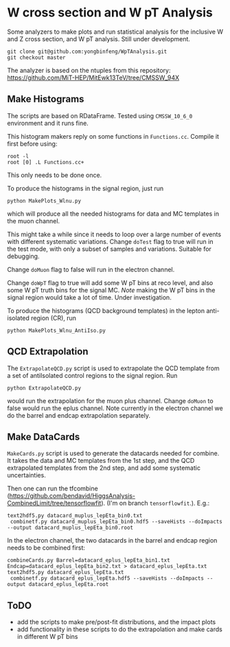 # W cross section and W pT Analysis

Some analyzers to make plots and run statistical analysis for the inclusive W and Z cross section, and W pT analysis. Still under development.

```
git clone git@github.com:yongbinfeng/WpTAnalysis.git
git checkout master
```

The analyzer is based on the ntuples from this repository: https://github.com/MiT-HEP/MitEwk13TeV/tree/CMSSW_94X


## Make Histograms
The scripts are based on RDataFrame. Tested using `CMSSW_10_6_0` environment and it runs fine.

This histogram makers reply on some functions in `Functions.cc`. Compile it first before using:
```
root -l
root [0] .L Functions.cc+
```
This only needs to be done once.

To produce the histograms in the signal region, just run
```
python MakePlots_Wlnu.py
```
which will produce all the needed histograms for data and MC templates in the muon channel. 

This might take a while since it needs to loop over a large number of events with different systematic variations. Change `doTest` flag to true will run in the test mode, with only a subset of samples and variations. Suitable for debugging.

Change `doMuon` flag to false will run in the electron channel. 

Change `doWpT` flag to true will add some W pT bins at reco level, and also some W pT truth bins for the signal MC. *Note* making the W pT bins in the signal region would take a lot of time. Under investigation.

To produce the histograms (QCD background templates) in the lepton anti-isolated region (CR), run
```
python MakePlots_Wlnu_AntiIso.py
```

## QCD Extrapolation
The `ExtrapolateQCD.py` script is used to extrapolate the QCD template from a set of antiIsolated control regions to the signal region. Run 
```
python ExtrapolateQCD.py
```
would run the extrapolation for the muon plus channel. Change `doMuon` to false would run the eplus channel. Note currently in the electron channel we do the barrel and endcap extrapolation separately.

## Make DataCards
`MakeCards.py` script is used to generate the datacards needed for combine. It takes the data and MC templates from the 1st step, and the QCD extrapolated templates from the 2nd step, and add some systematic uncertainties. 

Then one can run the tfcombine (https://github.com/bendavid/HiggsAnalysis-CombinedLimit/tree/tensorflowfit). (I'm on branch `tensorflowfit`.). E.g.:
```
text2hdf5.py datacard_muplus_lepEta_bin0.txt
 combinetf.py datacard_muplus_lepEta_bin0.hdf5 --saveHists --doImpacts --output datacard_muplus_lepEta_bin0.root
```

In the electron channel, the two datacards in the barrel and endcap region needs to be combined first:
```
combineCards.py Barrel=datacard_eplus_lepEta_bin1.txt Endcap=datacard_eplus_lepEta_bin2.txt > datacard_eplus_lepEta.txt
text2hdf5.py datacard_eplus_lepEta.txt
 combinetf.py datacard_eplus_lepEta.hdf5 --saveHists --doImpacts --output datacard_eplus_lepEta.root
```

## ToDO
- add the scripts to make pre/post-fit distributions, and the impact plots
- add functionality in these scripts to do the extrapolation and make cards in different W pT bins
